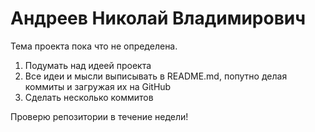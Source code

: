 # Андреев Николай Владимирович

Тема проекта пока что не определена.

1. Подумать над идеей проекта
2. Все идеи и мысли выписывать в README.md, попутно делая коммиты и загружая их на GitHub
3. Сделать несколько коммитов

Проверю репозитории в течение недели!
